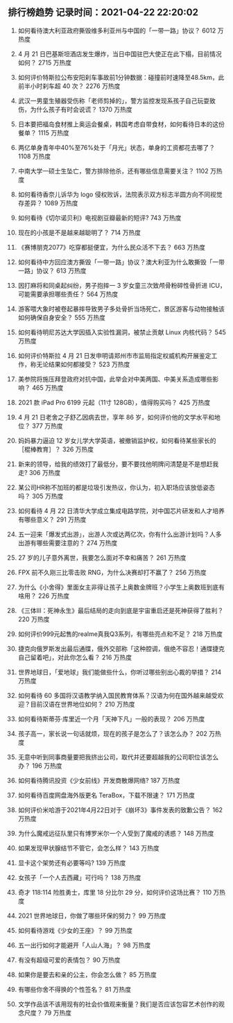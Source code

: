 
## 排行榜趋势 记录时间：2021-04-22 22:20:02
  
  1. 如何看待澳大利亚政府撕毁维多利亚州与中国的「一带一路」协议？ 6012 万热度
    
  2. 4 月 21 日巴基斯坦酒店发生爆炸，当日中国驻巴大使正在此下榻，目前情况如何？ 2715 万热度
    
  3. 如何评价特斯拉公布安阳刹车事故前1分钟数据：碰撞前时速降至48.5km，此前半小时刹车超 40 次？ 2276 万热度
    
  4. 武汉一男童生殖器受伤称「老师剪掉的」，警方监控发现系孩子自己玩耍致伤，为什么孩子有时会说谎？ 1370 万热度
    
  5. 日本要把福岛食材推上奥运会餐桌，韩国考虑自带食材，如何看待日本的这份餐单？ 1115 万热度
    
  6. 两亿单身青年中40%至76%处于「月光」状态，单身的工资都花去哪了？ 1108 万热度
    
  7. 中南大学一硕士生坠亡，警方排除他杀，还有哪些信息需要关注？ 1102 万热度
    
  8. 如何看待香奈儿诉华为 logo 侵权败诉，法院表示双方标志半圆方向不同视觉存差异？ 1089 万热度
    
  9. 如何看待《切尔诺贝利》电视剧豆瓣最新的短评? 743 万热度
    
  10. 现在的小孩是不是越来越聪明了？ 714 万热度
    
  11. 《赛博朋克2077》吃穿都挺便宜，为什么民众活不下去？ 663 万热度
    
  12. 如何看待中方回应澳方撕毁「一带一路」协议？澳大利亚为什么敢撕毁「一带一路」协议？ 613 万热度
    
  13. 因打麻将和同桌起纠纷，男子抱摔一 3 岁女童三次致颅骨粉碎性骨折进 ICU，可能需要承担哪些责任？ 564 万热度
    
  14. 游客喂大象时被卷起暴摔导致男子多处骨折当场死亡，景区游客与动物接触该如何确保自身安全？ 555 万热度
    
  15. 如何看待明尼苏达大学因插入实验性漏洞，被禁止贡献 Linux 内核代码？ 545 万热度
    
  16. 如何评价特斯拉 4 月 21 日发申明请郑州市市监局指定权威机构开展鉴定工作，称无论结果如何都接受？ 523 万热度
    
  17. 美参院将施压拜登政府对抗中国，此举会对中美两国、中美关系造成哪些影响？ 465 万热度
    
  18. 2021 款 iPad Pro 6199 元起（11寸 128GB），值得购买吗？ 425 万热度
    
  19. 4 月 21 日老舍之子舒乙因病去世，享年 86 岁，如何评价他的文学水平和地位？ 377 万热度
    
  20. 妈妈暴力逼迫 12 岁女儿学大学英语，被撤销监护权，如何看待某些家长的［棍棒教育］？ 326 万热度
    
  21. 新来的领导，给我的绩效打了最低分，要不要找他明牌问清楚是不是想赶我走? 306 万热度
    
  22. 某公司HR称不加班的都是垃圾引发热议，你认为，初入职场应该放低姿态吗？ 305 万热度
    
  23. 如何看待 4 月 22 日清华大学成立集成电路学院，对中国芯片研发和人才培养有哪些意义？ 291 万热度
    
  24. 五一迎来「爆发式出游」，出游人次或达两亿次，你有什么出游计划吗？人多出游有哪些需要注意的？ 274 万热度
    
  25. 27 岁的儿子意外离世，我要怎么面对不幸和痛苦？ 261 万热度
    
  26. FPX 前不久刚三比零击败 RNG，为什么决赛却打不赢了？ 256 万热度
    
  27. 为什么《小舍得》里面女主非得让孩子上奥数金牌班？小学生上奥数班到底有啥用？ 226 万热度
    
  28. 《三体III：死神永生》最后结局的走向到底是宇宙重启还是死神获得了胜利？ 220 万热度
    
  29. 如何评价999元起售的realme真我Q3系列，有哪些亮点和不足？ 218 万热度
    
  30. 捷克向俄罗斯发出最后通牒，俄外交部称「这种腔调，俄绝不容忍！通牒捷克自己留着吧」，对此你怎么看？ 216 万热度
    
  31. 世界地球日，「爱地球」我们能做些什么，你听过哪些别出心裁的举措？ 214 万热度
    
  32. 如何看待 60 多国将汉语教学纳入国民教育体系？汉语为何在国外越来越受欢迎？目前汉语在世界地位如何？ 210 万热度
    
  33. 如何看待斯蒂芬·库里近一个月「天神下凡」一般的表现？ 206 万热度
    
  34. 孩子高一，家长说一句话就烦，现在的孩子是怎么了？该怎么办？ 202 万热度
    
  35. 无意中听到同事商量要把我挤出公司，取代并还要超越我的公司职位该怎么办？ 196 万热度
    
  36. 如何看待腾讯投资《少女前线》开发商散爆网络? 187 万热度
    
  37. 如何看待百度网盘海外版更名 TeraBox，下载不限速？ 171 万热度
    
  38. 如何评价米哈游于2021年4月22日对于《崩坏3》事件发表的致歉公告？ 162 万热度
    
  39. 为什么魔戒远征队里只有博罗米尔一个人受到了魔戒的诱惑？ 148 万热度
    
  40. 如果发现甲状腺结节不管它，会怎么样？ 143 万热度
    
  41. 显卡这个架势还有必要等吗? 139 万热度
    
  42. 女孩子「一个人去西藏」可行吗？ 138 万热度
    
  43. 奇才 118:114 险胜勇士，库里 18 分比尔 29 分，如何评价这场比赛？ 110 万热度
    
  44. 2021 世界地球日，你做了哪些环保的努力？ 99 万热度
    
  45. 如何看待游戏《少女的王座》？ 99 万热度
    
  46. 五一出行如何才能避开「人山人海」？ 98 万热度
    
  47. 有没有超级可爱的表情包？ 90 万热度
    
  48. 如果你是要去和亲的公主，你会怎么做？ 85 万热度
    
  49. 有哪些你舍不得换的个性签名？ 81 万热度
    
  50. 文学作品该不该用现有的社会价值观来衡量？我们是否应该包容艺术创作的观念尺度？ 79 万热度
    